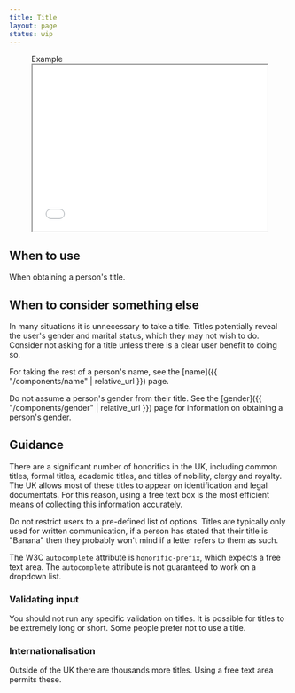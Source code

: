```yaml
---
title: Title
layout: page
status: wip
---
```


<figure class="iframe">
<figcaption class="iframe__label">Example</figcaption>
<iframe class="iframe__frame" src="{{ "/example/title" | relative_url }}" width="100%" height="300"></iframe>
</figure>

## When to use

When obtaining a person's title.

## When to consider something else

In many situations it is unnecessary to take a title. Titles potentially reveal the user's gender and marital status, which they may not wish to do. Consider not asking for a title unless there is a clear user benefit to doing so.

For taking the rest of a person's name, see the [name]({{ "/components/name" | relative_url }}) page.

Do not assume a person's gender from their title. See the [gender]({{ "/components/gender" | relative_url }}) page for information on obtaining a person's gender.

## Guidance

There are a significant number of honorifics in the UK, including common titles, formal titles, academic titles, and titles of nobility, clergy and royalty. The UK allows most of these titles to appear on identification and legal documentats. For this reason, using a free text box is the most efficient means of collecting this information accurately.

Do not restrict users to a pre-defined list of options. Titles are typically only used for written communication, if a person has stated that their title is "Banana" then they probably won't mind if a letter refers to them as such. 

The W3C `autocomplete` attribute is `honorific-prefix`, which expects a free text area. The `autocomplete` attribute is not guaranteed to work on a dropdown list.

### Validating input

You should not run any specific validation on titles. It is possible for titles to be extremely long or short. Some people prefer not to use a title. 

### Internationalisation

Outside of the UK there are thousands more titles. Using a free text area permits these.